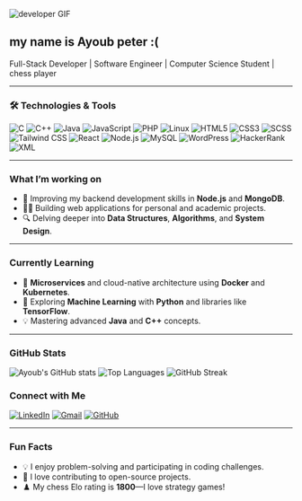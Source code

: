  ![developer GIF](https://wallpaperaccess.com/full/1112747.jpg)
## my name is  **Ayoub peter :(**
Full-Stack Developer | Software Engineer | Computer Science Student | chess player 

---

### 🛠 Technologies & Tools

![C](https://img.shields.io/badge/-C-00599C?style=flat-square&logo=c&logoColor=white)
![C++](https://img.shields.io/badge/-C++-00599C?style=flat-square&logo=cplusplus&logoColor=white)
![Java](https://img.shields.io/badge/-Java-007396?style=flat-square&logo=java&logoColor=white)
![JavaScript](https://img.shields.io/badge/-JavaScript-F7DF1E?style=flat-square&logo=javascript&logoColor=black)
![PHP](https://img.shields.io/badge/-PHP-777BB4?style=flat-square&logo=php&logoColor=white)
![Linux](https://img.shields.io/badge/-Linux-FCC624?style=flat-square&logo=linux&logoColor=black)
![HTML5](https://img.shields.io/badge/-HTML5-E34F26?style=flat-square&logo=html5&logoColor=white)
![CSS3](https://img.shields.io/badge/-CSS3-1572B6?style=flat-square&logo=css3&logoColor=white)
![SCSS](https://img.shields.io/badge/-SCSS-CC6699?style=flat-square&logo=sass&logoColor=white)
![Tailwind CSS](https://img.shields.io/badge/-Tailwind%20CSS-38B2AC?style=flat-square&logo=tailwind-css&logoColor=white)
![React](https://img.shields.io/badge/-React-61DAFB?style=flat-square&logo=react&logoColor=black)
![Node.js](https://img.shields.io/badge/-Node.js-339933?style=flat-square&logo=nodedotjs&logoColor=white)
![MySQL](https://img.shields.io/badge/-MySQL-4479A1?style=flat-square&logo=mysql&logoColor=white)
![WordPress](https://img.shields.io/badge/-WordPress-21759B?style=flat-square&logo=wordpress&logoColor=white)
![HackerRank](https://img.shields.io/badge/-HackerRank-2EC866?style=flat-square&logo=hackerrank&logoColor=white)
![XML](https://img.shields.io/badge/-XML-FF6600?style=flat-square&logo=xml&logoColor=white)


---

###  What I’m working on

- 🌱 Improving my backend development skills in **Node.js** and **MongoDB**.
- 👨‍💻 Building web applications for personal and academic projects.
- 🔍 Delving deeper into **Data Structures**, **Algorithms**, and **System Design**.

---

###  Currently Learning

- 🔧 **Microservices** and cloud-native architecture using **Docker** and **Kubernetes**.
- 🧠 Exploring **Machine Learning** with **Python** and libraries like **TensorFlow**.
- 💡 Mastering advanced **Java** and **C++** concepts.

---

### GitHub Stats

![Ayoub's GitHub stats](https://github-readme-stats.vercel.app/api?username=AY0UBYOUSFI&show_icons=true&theme=github_dark&hide=stars,issues&custom_title=GitHub%20Stats&hide_border=true&include_all_commits=true&count_private=true)
![Top Languages](https://github-readme-stats.vercel.app/api/top-langs/?username=AY0UBYOUSFI&layout=compact&theme=github_dark&hide_border=true&langs_count=6&card_width=450)
![GitHub Streak](https://streak-stats.demolab.com/?user=AY0UBYOUSFI&theme=github-dark-blue&hide_border=true)



###  Connect with Me

[![LinkedIn](https://img.shields.io/badge/LinkedIn-0077B5?style=flat-square&logo=linkedin&logoColor=white)]([https://www.linkedin.com/in/yourprofile](https://www.linkedin.com/in/yousfi-ayoub-a88a80300/))
[![Gmail](https://img.shields.io/badge/-Gmail-D14836?style=flat-square&logo=gmail&logoColor=white)](mailto:ayoubyousfi350@gmail.com)
[![GitHub](https://img.shields.io/badge/-GitHub-181717?style=flat-square&logo=github)](https://github.com/AYOUBYOUSFI)

---


###  Fun Facts

- 💡 I enjoy problem-solving and participating in coding challenges.
- 🎨 I love contributing to open-source projects.
- ♟️ My chess Elo rating is **1800**—I love strategy games!
